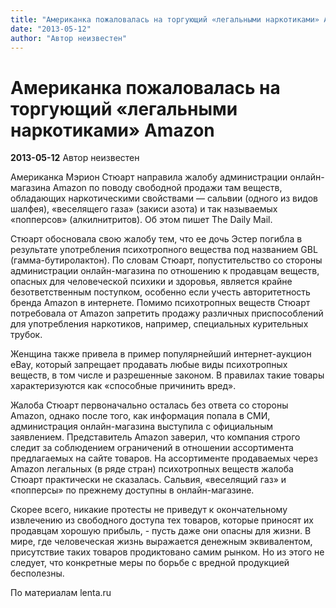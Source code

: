 ```yaml
---
title: "Американка пожаловалась на торгующий «легальными наркотиками» Amazon"
date: "2013-05-12"
author: "Автор неизвестен"
---
```


# Американка пожаловалась на торгующий «легальными наркотиками» Amazon

**2013-05-12** Автор неизвестен

Американка Мэрион Стюарт направила жалобу администрации онлайн-магазина Amazon по поводу свободной продажи там веществ, обладающих наркотическими свойствами — сальвии (одного из видов шалфея), «веселящего газа» (закиси азота) и так называемых «попперсов» (алкилнитритов). Об этом пишет The Daily Mail.

Стюарт обосновала свою жалобу тем, что ее дочь Эстер погибла в результате употребления психотропного вещества под названием GBL (гамма-бутиролактон). По словам Стюарт, попустительство со стороны администрации онлайн-магазина по отношению к продавцам веществ, опасных для человеческой психики и здоровья, является крайне безответственным поступком, особенно если учесть авторитетность бренда Amazon в интернете. Помимо психотропных веществ Стюарт потребовала от Amazon запретить продажу различных приспособлений для употребления наркотиков, например, специальных курительных трубок.

Женщина также привела в пример популярнейший интернет-аукцион eBay, который запрещает продавать любые виды психотропных веществ, в том числе и разрешенные законом. В правилах такие товары характеризуются как «способные причинить вред».

Жалоба Стюарт первоначально осталась без ответа со стороны Amazon, однако после того, как информация попала в СМИ, администрация онлайн-магазина выступила с официальным заявлением. Представитель Amazon заверил, что компания строго следит за соблюдением ограничений в отношении ассортимента предлагаемых на сайте товаров. На ассортименте продаваемых через Amazon легальных (в ряде стран) психотропных веществ жалоба Стюарт практически не сказалась. Сальвия, «веселящий газ» и «попперсы» по прежнему доступны в онлайн-магазине.

Скорее всего, никакие протесты не приведут к окончательному извлечению из свободного доступа тех товаров, которые приносят их продавцам хорошую прибыль, - пусть даже они опасны для жизни. В мире, где человеческая жизнь выражается денежным эквивалентом, присутствие таких товаров продиктовано самим рынком. Но из этого не следует, что конкретные меры по борьбе с вредной продукцией бесполезны.

По материалам lenta.ru